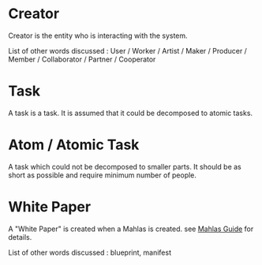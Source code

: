 # Creator

Creator is the entity who is interacting with the system.

List of other words discussed : User / Worker / Artist / Maker / Producer / Member / Collaborator / Partner / Cooperator

# Task

A task is a task. 
It is assumed that it could be decomposed to atomic tasks.

# Atom / Atomic Task

A task which could not be decomposed to smaller parts.
It should be as short as possible and require minimum number of people.

# White Paper

A "White Paper" is created when a Mahlas is created.
see [Mahlas Guide](/parts/uncategorized/guide-howToStartNewMahlas.md) for details.

List of other words discussed : blueprint, manifest
